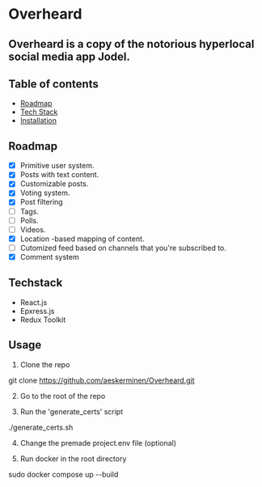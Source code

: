 # Overheard

## Overheard is a copy of the notorious hyperlocal social media app Jodel.

## Table of contents

- [Roadmap](#roadmap)
- [Tech Stack](#techstack)
- [Installation](#installation)

## Roadmap

- [x] Primitive user system.
- [x] Posts with text content.
- [x] Customizable posts.
- [x] Voting system.
- [x] Post filtering
- [ ] Tags.
- [ ] Polls.
- [ ] Videos.
- [x] Location -based mapping of content.
- [ ] Cutomized feed based on channels that you're subscribed to.
- [x] Comment system

## Techstack

- React.js
- Epxress.js
- Redux Toolkit

## Usage

1. Clone the repo

git clone https://github.com/aeskerminen/Overheard.git

2. Go to the root of the repo

3. Run the 'generate_certs' script

./generate_certs.sh

4. Change the premade project.env file (optional)

5. Run docker in the root directory

sudo docker compose up --build